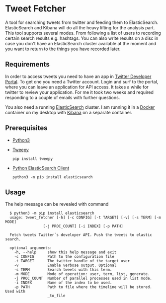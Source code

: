 # Tweet Fetcher
A tool for searching tweets from twitter and feeding them to ElasticSearch. ElasticSearch and Kibana will do all the heavy lifting for the analysis part. This tool supports several modes. From following a list of users to recording certain search results e.g. hashtags. You can also write results on a disc in case you don't have an ElasticSearch cluster available at the moment and you want to return to the things you have recorded later.

## Requirements

In order to access tweets you need to have an app in [Twitter Developer Portal](https://developer.twitter.com/en/portal). To get one you need a Twitter account. Login and surf to the portal, where you can leave an application for API access. It takes a while for twitter to review your application. For me it took two weeks and required responding to a couple of emails with further questions.

You also need a running [ElasticSearch](https://developer.twitter.com/en/portal/) cluster. I am running it in a [Docker](https://www.elastic.co/guide/en/elasticsearch/reference/current/docker.html) container on my desktop with [Kibana](https://www.elastic.co/guide/en/kibana/current/docker.html) on a separate container.

## Prerequisites

- [Python3](https://docs.python.org/3/tutorial/introduction.html#)
- [Tweepy](https://github.com/tweepy/tweepy)

      pip install tweepy
 
- [Python ElasticSearch Client](https://github.com/elastic/elasticsearch-py)

      python3 -m pip install elasticsearch


## Usage

The help message can be revealed with command

      $ python3 -m pip install elasticsearch
      usage: tweet_fetcher [-h] [-c CONFIG] [-t TARGET] [-v] [-s TERM] [-m MODE]
                     [-j PROC_COUNT] [-i INDEX] [-p PATH]

      Fetch tweets Twitter´s developer API. Push the tweets to elastic search.

      optional arguments:
        -h, --help     show this help message and exit
        -c CONFIG      Path to the configuration file
        -t TARGET      The twitter handle of the target user
        -v             Enable verbose output. Optional
        -s TERM        Search tweets with this term.
        -m MODE        Mode of operation: user, term, list, generate.
        -j PROC_COUNT  Number of parallel processes used in list mode.
        -i INDEX       Name of the index to be used.
        -p PATH        Path to file where the timeline will be stored. Used with
                       _to_file

